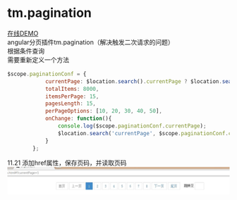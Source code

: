 # tm.pagination

[在线DEMO](http://jqvue.com/demo/tm.pagination/index.html "悬停显示")  
angular分页插件tm.pagination（解决触发二次请求的问题）<br/>
根据条件查询<br/>
需要重新定义一个方法<br/>  
```javascript
$scope.paginationConf = {
            currentPage: $location.search().currentPage ? $location.search().currentPage : 1,
            totalItems: 8000,
            itemsPerPage: 15,
            pagesLength: 15,
            perPageOptions: [10, 20, 30, 40, 50],
            onChange: function(){
                console.log($scope.paginationConf.currentPage);
                $location.search('currentPage', $scope.paginationConf.currentPage);
            }
        };
```
11.21
添加href属性，保存页码，并读取页码
![image](https://github.com/317482454/tm.pagination/blob/master/1.jpg)

